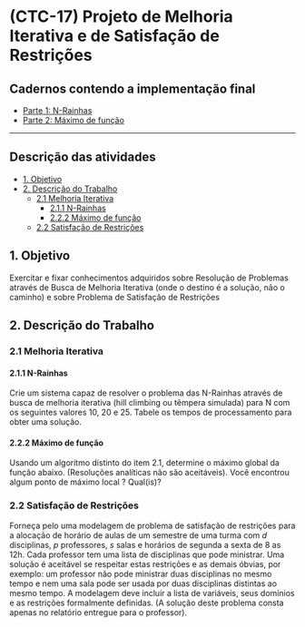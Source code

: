 # (CTC-17) Projeto de Melhoria Iterativa e de Satisfação de Restrições

## <a name='Cadernoscontendoaimplementaofinal'></a>Cadernos contendo a implementação final
- [Parte 1: N-Rainhas](n-queens.ipynb)
- [Parte 2: Máximo de função](max-function.ipynb)

---

## <a name='Descriodasatividades'></a>Descrição das atividades

<!-- vscode-markdown-toc -->
* [1. Objetivo](#Objetivo)
* [2. Descrição do Trabalho](#DescriodoTrabalho)
	* [2.1 Melhoria Iterativa](#MelhoriaIterativa)
		* [2.1.1 N-Rainhas](#N-Rainhas)
		* [2.2.2 Máximo de função](#Mximodefuno)
	* [2.2 Satisfação de Restrições](#SatisfaodeRestries)

<!-- vscode-markdown-toc-config
	numbering=false
	autoSave=true
	/vscode-markdown-toc-config -->
<!-- /vscode-markdown-toc -->


## <a name='Objetivo'></a>1. Objetivo
Exercitar e fixar conhecimentos adquiridos sobre Resolução de Problemas através de Busca de Melhoria Iterativa (onde o destino é a solução, não o caminho) e sobre Problema de Satisfação de Restrições

## <a name='DescriodoTrabalho'></a>2. Descrição do Trabalho

### <a name='MelhoriaIterativa'></a>2.1 Melhoria Iterativa

#### <a name='N-Rainhas'></a>2.1.1 N-Rainhas
Crie um sistema capaz de resolver o problema das N-Rainhas através de busca de melhoria iterativa (hill climbing ou têmpera simulada) para N com os seguintes valores 10, 20 e 25. Tabele os tempos de processamento para obter uma solução.

#### <a name='Mximodefuno'></a>2.2.2 Máximo de função
Usando um algoritmo distinto do item 2.1, determine o máximo global da função abaixo. (Resoluções analíticas não são aceitáveis). Você encontrou algum ponto de máximo local ? Qual(is)?

### <a name='SatisfaodeRestries'></a>2.2 Satisfação de Restrições
Forneça pelo uma modelagem de problema de satisfação de restrições para a alocação de horário de aulas de um semestre de uma turma com _d_ disciplinas, _p_ professores, _s_ salas e horários de segunda a sexta de 8 as 12h. Cada professor tem uma lista de disciplinas que pode ministrar. Uma solução é aceitável se respeitar estas restrições e as demais óbvias, por exemplo: um professor não pode ministrar duas disciplinas no mesmo tempo e nem uma sala pode ser usada por duas disciplinas distintas ao mesmo tempo. A modelagem deve incluir a lista de variáveis, seus domínios e as restrições formalmente definidas. (A solução deste problema consta apenas no relatório entregue para o professor).